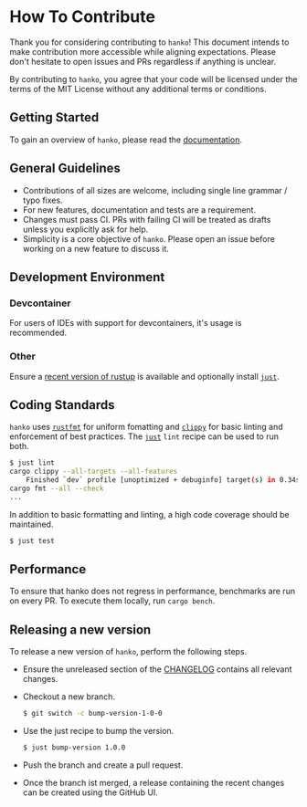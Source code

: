 # How To Contribute

Thank you for considering contributing to `hanko`!
This document intends to make contribution more accessible while aligning expectations.
Please don't hesitate to open issues and PRs regardless if anything is unclear.

By contributing to `hanko`, you agree that your code will be licensed under the terms of the MIT License without any additional terms or conditions.

## Getting Started

To gain an overview of `hanko`, please read the [documentation](https://docs.rs/hanko).

## General Guidelines

- Contributions of all sizes are welcome, including single line grammar / typo fixes.
- For new features, documentation and tests are a requirement.
- Changes must pass CI. PRs with failing CI will be treated as drafts unless you explicitly ask for help.
- Simplicity is a core objective of `hanko`. Please open an issue before working on a new feature to discuss it.

## Development Environment

### Devcontainer

For users of IDEs with support for devcontainers, it's usage is recommended.

### Other

Ensure a [recent version of rustup](https://www.rust-lang.org/tools/install) is available and optionally install [`just`].

## Coding Standards

`hanko` uses [`rustfmt`](https://github.com/rust-lang/rustfmt) for uniform fomatting and [`clippy`](https://github.com/rust-lang/rust-clippy) for basic linting and enforcement of best practices. The [`just`] `lint` recipe can be used to run both.

```sh
$ just lint
cargo clippy --all-targets --all-features
    Finished `dev` profile [unoptimized + debuginfo] target(s) in 0.34s
cargo fmt --all --check
...
```

In addition to basic formatting and linting, a high code coverage should be maintained.

```sh
$ just test
```

## Performance

To ensure that hanko does not regress in performance, benchmarks are run on every PR. To execute them locally, run `cargo bench`.

[`just`]: https://github.com/casey/just

## Releasing a new version

To release a new version of `hanko`, perform the following steps.

- Ensure the unreleased section of the [CHANGELOG](../CHANGELOG.md) contains all relevant changes.

- Checkout a new branch.

  ```sh
  $ git switch -c bump-version-1-0-0
  ```

- Use the just recipe to bump the version.

  ```sh
  $ just bump-version 1.0.0
  ```

- Push the branch and create a pull request.

- Once the branch ist merged, a release containing the recent changes can be created using the GitHub UI.
